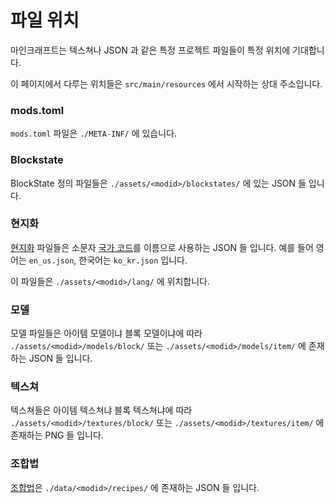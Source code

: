 파일 위치
=========

마인크래프트는 텍스쳐나 JSON 과 같은 특정 프로젝트 파일들이 특정 위치에 기대합니다.

이 페이지에서 다루는 위치들은 `src/main/resources` 에서 시작하는 상대 주소입니다.

### mods.toml

`mods.toml` 파일은 `./META-INF/` 에 있습니다.

### Blockstate

BlockState 정의 파일들은 `./assets/<modid>/blockstates/` 에 있는 JSON 들 입니다.

### 현지화

[현지화][i18n] 파일들은 소문자 [국가 코드][국가코드]를 이름으로 사용하는 JSON 들 입니다. 예를 들어 영어는 `en_us.json`, 한국어는 `ko_kr.json` 입니다.

이 파일들은 `./assets/<modid>/lang/` 에 위치합니다.

### 모델

모델 파일들은 아이템 모델이냐 블록 모델이냐에 따라 `./assets/<modid>/models/block/` 또는 `./assets/<modid>/models/item/` 에 존재하는 JSON 들 입니다.

### 텍스쳐

텍스쳐들은 아이템 텍스쳐냐 블록 텍스쳐냐에 따라 `./assets/<modid>/textures/block/` 또는 `./assets/<modid>/textures/item/` 에 존재하는 PNG 들 입니다.

### 조합법
[조합법][조합법]은 `./data/<modid>/recipes/` 에 존재하는 JSON 들 입니다.

[i18n]: ../concepts/internationalization.md
[국가코드]: https://ko.wikipedia.org/wiki/%EA%B5%AD%EA%B0%80%EB%B3%84_%EA%B5%AD%EA%B0%80_%EC%BD%94%EB%93%9C_%EB%AA%A9%EB%A1%9D
[조합법]: ../utilities/recipes.md
